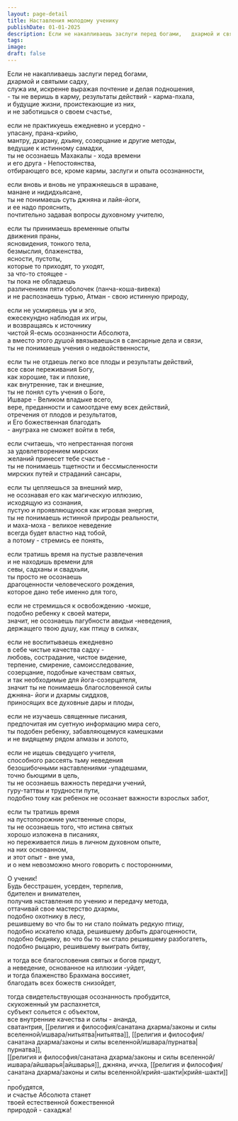 ```yaml
---
layout: page-detail
title: Наставления молодому ученику
publishDate: 01-01-2025
description: Если не накапливаешь заслуги перед богами,   дхармой и святыми садху,  служа им, искренне выражая почтение и делая подношения, - ты не веришь в карму, результаты действий - карма-пхала,   и будущие жизни, проистекающие из них,  и не заботишься о своем счастье...
tags:
image:
draft: false
---
```

Если не накапливаешь заслуги перед богами,   
дхармой и святыми садху,  
служа им, искренне выражая почтение и делая подношения,   
\- ты не веришь в карму, результаты действий - карма-пхала,  
 и будущие жизни, проистекающие из них,  
и не заботишься о своем счастье,  
  
если не практикуешь ежедневно и усердно -   
упасану, прана-крийю,  
мантру, дхарану, дхьяну, созерцание и другие методы,  
ведущие к истинному самадхи,  
ты не осознаешь Махакалы - хода времени   
и его друга - Непостоянства,  
отбирающего все, кроме кармы, заслуги и опыта осознанности,   
  
если вновь и вновь не упражняешься в шраване,  
 манане и нидидхьясане,  
ты не понимаешь суть джняна и лайя-йоги,  
и ее надо прояснить,  
почтительно задавая вопросы духовному учителю,  
  
если ты принимаешь временные опыты  
 движения праны,   
ясновидения, тонкого тела,  
безмыслия, блаженства,  
ясности, пустоты,   
которые то приходят, то уходят,   
за что-то стоящее -   
ты пока не обладаешь  
различением пяти оболочек (панча-коша-вивека)  
и не распознаешь турью, Атман - свою истинную природу,  
  
если не усмиряешь ум и эго,  
ежесекундно наблюдая их игры,  
и возвращаясь к источнику  
чистой Я-есмь осознанности Абсолюта,  
а вместо этого душой ввязываешься в сансарные дела и связи,  
ты не понимаешь учения о недвойственности,  
  
если ты не отдаешь легко все плоды и результаты действий,  
все свои переживания Богу,  
как хорошие, так и плохие,  
как внутренние, так и внешние,  
ты не понял суть учения о Боге,  
 Ишваре - Великом владыке всего,   
 вере, преданности и самоотдаче ему всех действий,   
отречения от плодов и результатов,  
и Его божественная благодать   
\- ануграха не сможет войти в тебя,  
  
если считаешь, что непрестанная погоня   
за удовлетворением мирских   
желаний принесет тебе счастье -  
ты не понимаешь тщетности и бессмысленности   
мирских путей и страданий сансары,  
  
если ты цепляешься за внешний мир,   
не осознавая его как магическую иллюзию,   
исходящую из сознания,  
пустую и проявляющуюся как игровая энергия,  
ты не понимаешь истинной природы реальности,  
и маха-моха - великое неведение  
всегда будет властно над тобой,  
а потому - стремись ее понять,  
  
если тратишь время на пустые развлечения  
и не находишь времени для  
 севы, садханы и свадхьяи,  
ты просто не осознаешь   
драгоценности человеческого рождения,  
которое дано тебе именно для того,  
  
если не стремишься к освобождению -мокше,  
подобно ребенку к своей матери,  
значит, не осознаешь пагубности авидьи -неведения,  
держащего твою душу, как птицу в силках,  
  
если не воспитываешь ежедневно   
в себе чистые качества садху -  
любовь, сострадание, чистое видение,   
терпение, смирение, самоисследование,  
созерцание, подобные качествам святых,   
и так необходимые для йога-созерцателя,   
значит ты не понимаешь благословенной силы  
 джняна- йоги и дхармы сиддхов,  
приносящих все духовные дары и плоды,  
  
если не изучаешь священные писания,  
 предпочитая им суетную информацию мира сего,  
ты подобен ребенку, забавляющемуся камешками   
и не видящему рядом алмазы и золото,   
  
если не ищешь сведущего учителя,   
 способного рассеять тьму неведения  
безошибочными наставлениями -упадешами,   
точно бьющими в цель,  
ты не осознаешь важность передачи учений,   
гуру-таттвы и трудности пути,  
подобно тому как ребенок не осознает важности взрослых забот,  
  
если ты тратишь время   
на пустопорожние умственные споры,  
ты не осознаешь того, что истина святых   
хорошо изложена в писаниях,   
но переживается лишь в личном духовном опыте,  
 на них основанном,   
и этот опыт - вне ума,  
и о нем невозможно много говорить с посторонними,  
  
О ученик!   
Будь бесстрашен, усерден, терпелив,   
бдителен и внимателен,   
получив наставления по учению и передачу метода,   
оттачивай свое мастерство дхармы,  
подобно охотнику в лесу,  
решившему во что бы то ни стало поймать редкую птицу,  
подобно искателю клада, решившему добыть драгоценности,  
подобно бедняку, во что бы то ни стало решившему разбогатеть,  
подобно рыцарю, решившему выиграть битву,  
  
и тогда все благословения святых и богов придут,   
а неведение, основанное на иллюзии -уйдет,  
и тогда блаженство Брахмана воссияет,  
благодать всех божеств снизойдет,  
  
тогда свидетельствующая осознанность пробудится,  
скукоженный ум распахнется,  
субъект сольется с объектом,  
все внутренние качества и силы - ананда,  
 сватантрия, [[религия и философия/санатана дхарма/законы и силы вселенной/ишвара/нитьятва|нитьятва]], [[религия и философия/санатана дхарма/законы и силы вселенной/ишвара/пурнатва|пурнатва]],   
[[религия и философия/санатана дхарма/законы и силы вселенной/ишвара/айшварья|айшварья]], джняна, иччха, [[религия и философия/санатана дхарма/законы и силы вселенной/крийя-шакти|крийя-шакти]] -   
пробудятся,  
и счастье Абсолюта станет  
 твоей естественной божественной  
 природой - сахаджа!
  
  
